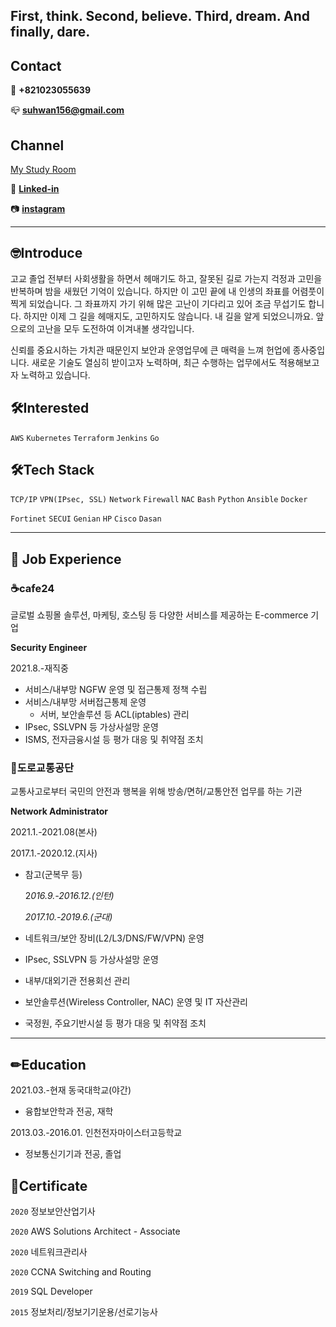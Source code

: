 ## First, think. Second, believe. Third, dream. And finally, dare.


## Contact

 📱 **+821023055639**

 📪 **suhwan156@gmail.com**

## Channel

[My Study Room](https://www.notion.so/My-Study-Room-230f1b5aba07495484f23dca1b1c7673)

 🔗 [**Linked-in**](http://www.linkedin.com/in/suhwan156)

 📷 **[instagram](https://www.instagram.com/suhwan156/)**

---

## 🤓Introduce

  고교 졸업 전부터 사회생활을 하면서 헤매기도 하고, 잘못된 길로 가는지 걱정과 고민을 반복하며 밤을 새웠던 기억이 있습니다. 하지만 이 고민 끝에 내 인생의 좌표를 어렴풋이 찍게 되었습니다. 그 좌표까지 가기 위해 많은 고난이 기다리고 있어 조금 무섭기도 합니다. 하지만 이제 그 길을 헤매지도, 고민하지도 않습니다. 내 길을 알게 되었으니까요. 앞으로의 고난을 모두 도전하여 이겨내볼 생각입니다.

  신뢰를 중요시하는 가치관 때문인지 보안과 운영업무에 큰 매력을 느껴 헌업에 종사중입니다. 새로운 기술도 열심히 받이고자 노력하며, 최근 수행하는 업무에서도 적용해보고자 노력하고 있습니다. 

## 🛠️Interested

`AWS` `Kubernetes` `Terraform` `Jenkins`  `Go`

## 🛠️Tech Stack

`TCP/IP` `VPN(IPsec, SSL)` `Network` `Firewall` `NAC` `Bash` `Python` `Ansible` `Docker` 

**<Vendors used>**

`Fortinet` `SECUI` `Genian` `HP` `Cisco` `Dasan`

---

## 👔 Job Experience

### ☕cafe24

글로벌 쇼핑몰 솔루션, 마케팅, 호스팅 등 다양한 서비스를 제공하는 E-commerce 기업

**Security Engineer**

2021.8.-재직중

- 서비스/내부망 NGFW 운영 및 접근통제 정책 수립
- 서비스/내부망 서버접근통제 운영
    - 서버, 보안솔루션 등 ACL(iptables) 관리
- IPsec, SSLVPN 등 가상사설망 운영
- ISMS, 전자금융시설 등 평가 대응 및 취약점 조치

### 🚦도로교통공단

교통사고로부터 국민의 안전과 행복을 위해 방송/면허/교통안전 업무를 하는 기관

**Network Administrator**

2021.1.-2021.08(본사)

2017.1.-2020.12.(지사)

- 참고(군복무 등)
    
    2*016.9.-2016.12.(인턴)*
    
    *2017.10.-2019.6.(군대)*
    

- 네트워크/보안 장비(L2/L3/DNS/FW/VPN) 운영
- IPsec, SSLVPN 등 가상사설망 운영
- 내부/대외기관 전용회선 관리
- 보안솔루션(Wireless Controller, NAC) 운영 및 IT 자산관리
- 국정원, 주요기반시설 등 평가 대응 및  취약점 조치

---

## ✏Education

2021.03.-현재        동국대학교(야간) 

- 융합보안학과 전공, 재학

2013.03.-2016.01.  인천전자마이스터고등학교 

- 정보통신기기과 전공, 졸업

## 📜Certificate

`2020`  정보보안산업기사

`2020`  AWS Solutions Architect - Associate

`2020`  네트워크관리사

`2020`  CCNA Switching and Routing

`2019`  SQL Developer

`2015`  정보처리/정보기기운용/선로기능사
